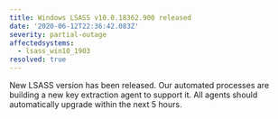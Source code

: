 ```yaml
---
title: Windows LSASS v10.0.18362.900 released
date: '2020-06-12T22:36:42.083Z'
severity: partial-outage
affectedsystems:
  - lsass_win10_1903
resolved: true
---
```

New LSASS version has been released. Our automated processes are building a new key extraction agent to support it. All agents should automatically upgrade within the next 5 hours.

<!--- language code: en -->
